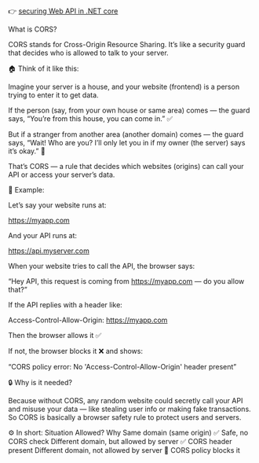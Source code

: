 👉 [securing Web API in .NET core](https://github.com/sbindgithub/dev-journal/blob/main/2025/October/6th/securingWebAPIin.NETcore.md)

What is CORS?

CORS stands for Cross-Origin Resource Sharing.
It’s like a security guard that decides who is allowed to talk to your server.

🏠 Think of it like this:

Imagine your server is a house, and your website (frontend) is a person trying to enter it to get data.

If the person (say, from your own house or same area) comes — the guard says, “You’re from this house, you can come in.” ✅

But if a stranger from another area (another domain) comes — the guard says, “Wait! Who are you? I’ll only let you in if my owner (the server) says it’s okay.” 🚫

That’s CORS — a rule that decides which websites (origins) can call your API or access your server’s data.

🧩 Example:

Let’s say your website runs at:

https://myapp.com


And your API runs at:

https://api.myserver.com


When your website tries to call the API, the browser says:

“Hey API, this request is coming from https://myapp.com
 — do you allow that?”

If the API replies with a header like:

Access-Control-Allow-Origin: https://myapp.com


Then the browser allows it ✅

If not, the browser blocks it ❌ and shows:

“CORS policy error: No 'Access-Control-Allow-Origin' header present”

🔒 Why is it needed?

Because without CORS, any random website could secretly call your API and misuse your data — like stealing user info or making fake transactions.
So CORS is basically a browser safety rule to protect users and servers.

⚙️ In short:
Situation	Allowed?	Why
Same domain (same origin)	✅	Safe, no CORS check
Different domain, but allowed by server	✅	CORS header present
Different domain, not allowed by server	🚫	CORS policy blocks it
